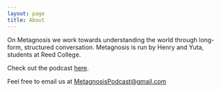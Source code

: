 ```yaml
---
layout: page
title: About
---
```


On Metagnosis we work towards understanding the world through long-form, structured conversation. Metagnosis is run by Henry and Yuta, students at Reed College.

Check out the podcast [here](https://pod.link/1478836561).

Feel free to email us at [MetagnosisPodcast@gmail.com](email:MetagnosisPodcast@gmail.com)
